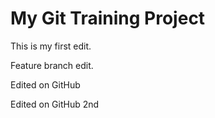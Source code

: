 # My Git Training Project

This is my first edit.

Feature branch edit.

Edited on GitHub

Edited on GitHub 2nd

